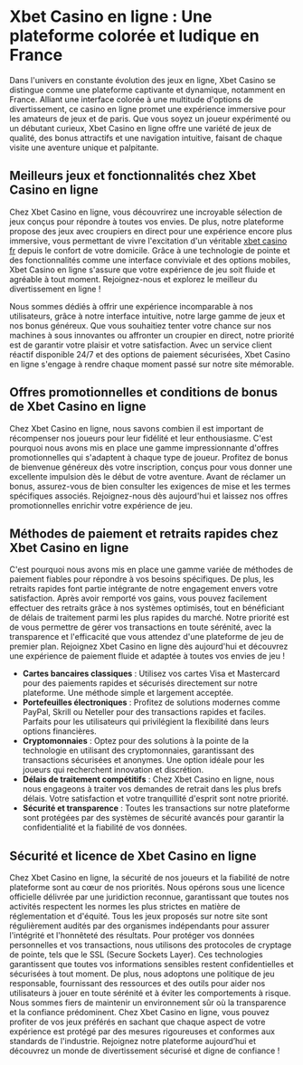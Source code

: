 <h1>Xbet Casino en ligne : Une plateforme color&eacute;e et ludique en France</h1>
<p>Dans l'univers en constante &eacute;volution des jeux en ligne, Xbet Casino se distingue comme une plateforme captivante et dynamique, notamment en France. Alliant une interface color&eacute;e &agrave; une multitude d'options de divertissement, ce casino en ligne promet une exp&eacute;rience immersive pour les amateurs de jeux et de paris. Que vous soyez un joueur exp&eacute;riment&eacute; ou un d&eacute;butant curieux, Xbet Casino en ligne offre une vari&eacute;t&eacute; de jeux de qualit&eacute;, des bonus attractifs et une navigation intuitive, faisant de chaque visite une aventure unique et palpitante.</p>
<h2>Meilleurs jeux et fonctionnalit&eacute;s chez Xbet Casino en ligne</h2>
<p>Chez Xbet Casino en ligne, vous d&eacute;couvrirez une incroyable s&eacute;lection de jeux con&ccedil;us pour r&eacute;pondre &agrave; toutes vos envies. De plus, notre plateforme propose des jeux avec croupiers en direct pour une exp&eacute;rience encore plus immersive, vous permettant de vivre l'excitation d'un v&eacute;ritable <a href="https://x-bet.fr/">xbet casino fr</a> depuis le confort de votre domicile. Gr&acirc;ce &agrave; une technologie de pointe et des fonctionnalit&eacute;s comme une interface conviviale et des options mobiles, Xbet Casino en ligne s'assure que votre exp&eacute;rience de jeu soit fluide et agr&eacute;able &agrave; tout moment. Rejoignez-nous et explorez le meilleur du divertissement en ligne !</p>
<p>Nous sommes d&eacute;di&eacute;s &agrave; offrir une exp&eacute;rience incomparable &agrave; nos utilisateurs, gr&acirc;ce &agrave; notre interface intuitive, notre large gamme de jeux et nos bonus g&eacute;n&eacute;reux. Que vous souhaitiez tenter votre chance sur nos machines &agrave; sous innovantes ou affronter un croupier en direct, notre priorit&eacute; est de garantir votre plaisir et votre satisfaction. Avec un service client r&eacute;actif disponible 24/7 et des options de paiement s&eacute;curis&eacute;es, Xbet Casino en ligne s'engage &agrave; rendre chaque moment pass&eacute; sur notre site m&eacute;morable.</p>
<h2>Offres promotionnelles et conditions de bonus de Xbet Casino en ligne</h2>
<p>Chez Xbet Casino en ligne, nous savons combien il est important de r&eacute;compenser nos joueurs pour leur fid&eacute;lit&eacute; et leur enthousiasme. C'est pourquoi nous avons mis en place une gamme impressionnante d'offres promotionnelles qui s'adaptent &agrave; chaque type de joueur. Profitez de bonus de bienvenue g&eacute;n&eacute;reux d&egrave;s votre inscription, con&ccedil;us pour vous donner une excellente impulsion d&egrave;s le d&eacute;but de votre aventure. Avant de r&eacute;clamer un bonus, assurez-vous de bien consulter les exigences de mise et les termes sp&eacute;cifiques associ&eacute;s. Rejoignez-nous d&egrave;s aujourd'hui et laissez nos offres promotionnelles enrichir votre exp&eacute;rience de jeu.</p>
<h2>M&eacute;thodes de paiement et retraits rapides chez Xbet Casino en ligne</h2>
<p>C'est pourquoi nous avons mis en place une gamme vari&eacute;e de m&eacute;thodes de paiement fiables pour r&eacute;pondre &agrave; vos besoins sp&eacute;cifiques. De plus, les retraits rapides font partie int&eacute;grante de notre engagement envers votre satisfaction. Apr&egrave;s avoir remport&eacute; vos gains, vous pouvez facilement effectuer des retraits gr&acirc;ce &agrave; nos syst&egrave;mes optimis&eacute;s, tout en b&eacute;n&eacute;ficiant de d&eacute;lais de traitement parmi les plus rapides du march&eacute;. Notre priorit&eacute; est de vous permettre de g&eacute;rer vos transactions en toute s&eacute;r&eacute;nit&eacute;, avec la transparence et l'efficacit&eacute; que vous attendez d'une plateforme de jeu de premier plan. Rejoignez Xbet Casino en ligne d&egrave;s aujourd'hui et d&eacute;couvrez une exp&eacute;rience de paiement fluide et adapt&eacute;e &agrave; toutes vos envies de jeu !</p>
<ul>
<li><strong><strong>Cartes bancaires classiques</strong></strong> : Utilisez vos cartes Visa et Mastercard pour des paiements rapides et s&eacute;curis&eacute;s directement sur notre plateforme. Une m&eacute;thode simple et largement accept&eacute;e.</li>
<li><strong><strong>Portefeuilles &eacute;lectroniques</strong></strong> : Profitez de solutions modernes comme PayPal, Skrill ou Neteller pour des transactions rapides et faciles. Parfaits pour les utilisateurs qui privil&eacute;gient la flexibilit&eacute; dans leurs options financi&egrave;res.</li>
<li><strong><strong>Cryptomonnaies</strong></strong> : Optez pour des solutions &agrave; la pointe de la technologie en utilisant des cryptomonnaies, garantissant des transactions s&eacute;curis&eacute;es et anonymes. Une option id&eacute;ale pour les joueurs qui recherchent innovation et discr&eacute;tion.</li>
<li><strong><strong>D&eacute;lais de traitement comp&eacute;titifs</strong></strong> : Chez Xbet Casino en ligne, nous nous engageons &agrave; traiter vos demandes de retrait dans les plus brefs d&eacute;lais. Votre satisfaction et votre tranquillit&eacute; d'esprit sont notre priorit&eacute;.</li>
<li><strong><strong>S&eacute;curit&eacute; et transparence</strong></strong> : Toutes les transactions sur notre plateforme sont prot&eacute;g&eacute;es par des syst&egrave;mes de s&eacute;curit&eacute; avanc&eacute;s pour garantir la confidentialit&eacute; et la fiabilit&eacute; de vos donn&eacute;es.</li>
</ul>
<h2>S&eacute;curit&eacute; et licence de Xbet Casino en ligne</h2>
<p>Chez Xbet Casino en ligne, la s&eacute;curit&eacute; de nos joueurs et la fiabilit&eacute; de notre plateforme sont au c&oelig;ur de nos priorit&eacute;s. Nous op&eacute;rons sous une licence officielle d&eacute;livr&eacute;e par une juridiction reconnue, garantissant que toutes nos activit&eacute;s respectent les normes les plus strictes en mati&egrave;re de r&eacute;glementation et d'&eacute;quit&eacute;. Tous les jeux propos&eacute;s sur notre site sont r&eacute;guli&egrave;rement audit&eacute;s par des organismes ind&eacute;pendants pour assurer l'int&eacute;grit&eacute; et l'honn&ecirc;tet&eacute; des r&eacute;sultats. Pour prot&eacute;ger vos donn&eacute;es personnelles et vos transactions, nous utilisons des protocoles de cryptage de pointe, tels que le SSL (Secure Sockets Layer). Ces technologies garantissent que toutes vos informations sensibles restent confidentielles et s&eacute;curis&eacute;es &agrave; tout moment. De plus, nous adoptons une politique de jeu responsable, fournissant des ressources et des outils pour aider nos utilisateurs &agrave; jouer en toute s&eacute;r&eacute;nit&eacute; et &agrave; &eacute;viter les comportements &agrave; risque. Nous sommes fiers de maintenir un environnement s&ucirc;r o&ugrave; la transparence et la confiance pr&eacute;dominent. Chez Xbet Casino en ligne, vous pouvez profiter de vos jeux pr&eacute;f&eacute;r&eacute;s en sachant que chaque aspect de votre exp&eacute;rience est prot&eacute;g&eacute; par des mesures rigoureuses et conformes aux standards de l'industrie. Rejoignez notre plateforme aujourd&rsquo;hui et d&eacute;couvrez un monde de divertissement s&eacute;curis&eacute; et digne de confiance !</p>

